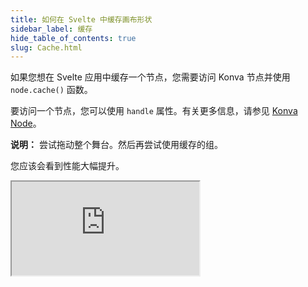 ```yaml
---
title: 如何在 Svelte 中缓存画布形状
sidebar_label: 缓存
hide_table_of_contents: true
slug: Cache.html
---
```


如果您想在 Svelte 应用中缓存一个节点，您需要访问 Konva 节点并使用 `node.cache()` 函数。

要访问一个节点，您可以使用 `handle` 属性。有关更多信息，请参见 [Konva Node](/docs/svelte/Konva_Node.html)。

**说明：** 尝试拖动整个舞台。然后再尝试使用缓存的组。

您应该会看到性能大幅提升。

<iframe 
  src="https://codesandbox.io/p/sandbox/github/konvajs/site/tree/master/svelte-demos/cache?file=/src/App.svelte" 
  style={{
    width: "100%",
    height: "800px",
    border: 0,
    borderRadius: "4px",
    overflow: "hidden"
  }}
  sandbox="allow-modals allow-forms allow-popups allow-scripts allow-same-origin"
/>